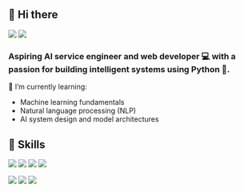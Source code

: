 ## 👋 Hi there
<a href="mailto:jacejung.dev@gmail.com"><img src="https://img.shields.io/badge/Gmail-D14836?style=for-the-badge&logo=gmail&logoColor=white"/></a> <a href="https://jacejung-dev.github.io/"><img src="https://img.shields.io/badge/Blog-100000?style=for-the-badge&logo=github&logoColor=white"/></a>
### Aspiring AI service engineer and web developer 💻 with a passion for building intelligent systems using Python 🐍.

🌱 I’m currently learning:
- Machine learning fundamentals
- Natural language processing (NLP)
- AI system design and model architectures

## 💪 Skills
<img src="https://img.shields.io/badge/Python-14354C?style=for-the-badge&logo=python&logoColor=white"/></a> <img src="https://img.shields.io/badge/R-276DC3?style=for-the-badge&logo=r&logoColor=white"/></a> <img src="https://img.shields.io/badge/C-00599C?style=for-the-badge&logo=c&logoColor=white"/></a> <img src="https://img.shields.io/badge/JavaScript-F7DF1E?style=for-the-badge&logo=JavaScript&logoColor=white"/></a>


<img src="https://img.shields.io/badge/Django-092E20?style=for-the-badge&logo=django&logoColor=white"/></a> <img src="https://img.shields.io/badge/docker-%230db7ed.svg?style=for-the-badge&logo=docker&logoColor=white"/></a> <img src="https://img.shields.io/badge/Ubuntu-E95420?style=for-the-badge&logo=ubuntu&logoColor=white"/></a>


<!--
**JaceJung-dev/JaceJung-dev** is a ✨ _special_ ✨ repository because its `README.md` (this file) appears on your GitHub profile.

Here are some ideas to get you started:

- 🔭 I’m currently working on ...
- 🌱 I’m currently learning ...
- 👯 I’m looking to collaborate on ...
- 🤔 I’m looking for help with ...
- 💬 Ask me about ...
- 📫 How to reach me: ...
- 😄 Pronouns: ...
- ⚡ Fun fact: ...
-->
